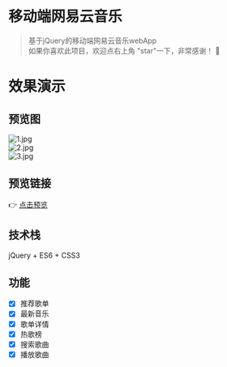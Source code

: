 # 移动端网易云音乐

>基于jQuery的移动端网易云音乐webApp              
如果你喜欢此项目，欢迎点右上角 "star"一下，非常感谢！ 🤞

# 效果演示
## 预览图
![1.jpg](https://i.loli.net/2018/09/06/5b90e0c72e288.jpg)          
![2.jpg](https://i.loli.net/2018/09/06/5b90e0f4b3b71.jpg)          
![3.jpg](https://i.loli.net/2018/09/06/5b90e16512d04.jpg)           

## 预览链接
👉 [点击预览](https://harry0071.github.io/cloud-music/)

## 技术栈
jQuery + ES6 + CSS3

## 功能
- [x] 推荐歌单
- [x] 最新音乐
- [x] 歌单详情
- [x] 热歌榜
- [x] 搜索歌曲
- [x] 播放歌曲